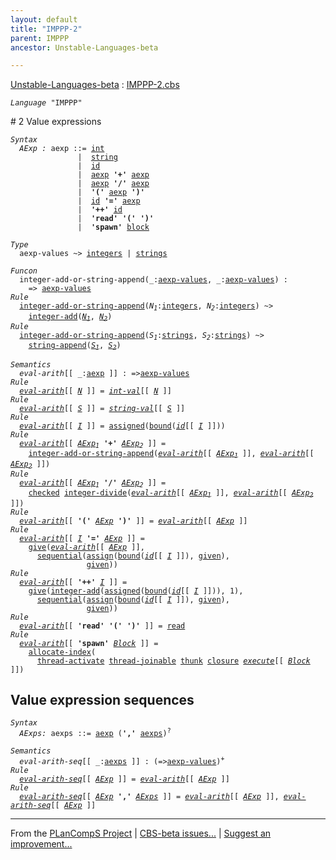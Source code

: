 ```yaml
---
layout: default
title: "IMPPP-2"
parent: IMPPP
ancestor: Unstable-Languages-beta

---
```


[Unstable-Languages-beta] : [IMPPP-2.cbs]

<div class="highlighter-rouge"><pre class="highlight"><code><i class="keyword">Language</i> <span id="Language_IMPPP">"IMPPP"</span></code></pre></div>
# <span id="SectionNumber_2">2</span> Value expressions

<div class="highlighter-rouge"><pre class="highlight"><code><i class="keyword">Syntax</i> 
  <i class="keyword"></i><i class="var"><i class="var"><span id="VariableStem_AExp">AExp</span></i> :</i> <span class="syn-name"><span id="SyntaxName_aexp">aexp</span></span> ::= <span class="syn-name"><a href="../IMPPP-1/index.html#SyntaxName_int">int</a></span>
               |  <span class="syn-name"><a href="../IMPPP-1/index.html#SyntaxName_string">string</a></span>
               |  <span class="syn-name"><a href="../IMPPP-1/index.html#SyntaxName_id">id</a></span> 
               |  <span class="syn-name"><a href="#SyntaxName_aexp">aexp</a></span> <b class="atom">'+'</b> <span class="syn-name"><a href="#SyntaxName_aexp">aexp</a></span> 
               |  <span class="syn-name"><a href="#SyntaxName_aexp">aexp</a></span> <b class="atom">'/'</b> <span class="syn-name"><a href="#SyntaxName_aexp">aexp</a></span>
               |  <b class="atom">'('</b> <span class="syn-name"><a href="#SyntaxName_aexp">aexp</a></span> <b class="atom">')'</b>
               |  <span class="syn-name"><a href="../IMPPP-1/index.html#SyntaxName_id">id</a></span> <b class="atom">'='</b> <span class="syn-name"><a href="#SyntaxName_aexp">aexp</a></span>
               |  <b class="atom">'++'</b> <span class="syn-name"><a href="../IMPPP-1/index.html#SyntaxName_id">id</a></span>
               |  <b class="atom">'read'</b> <b class="atom">'('</b> <b class="atom">')'</b>
               |  <b class="atom">'spawn'</b> <span class="syn-name"><a href="../IMPPP-4/index.html#SyntaxName_block">block</a></span></code></pre></div>


<div class="highlighter-rouge"><pre class="highlight"><code><i class="keyword">Type</i>
  <span class="name"><span id="Name_aexp-values">aexp-values</span></span> ~> <span class="name"><a href="../../../../../Funcons-beta/Values/Primitive/Integers/index.html#Name_integers">integers</a></span> | <span class="name"><a href="../../../../../Funcons-beta/Values/Composite/Strings/index.html#Name_strings">strings</a></span></code></pre></div>

<div class="highlighter-rouge"><pre class="highlight"><code><i class="keyword">Funcon</i>
  <span class="name"><span id="Name_integer-add-or-string-append">integer-add-or-string-append</span></span>(_:<span class="name"><a href="#Name_aexp-values">aexp-values</a></span>, _:<span class="name"><a href="#Name_aexp-values">aexp-values</a></span>) :
    => <span class="name"><a href="#Name_aexp-values">aexp-values</a></span>
<i class="keyword">Rule</i>
  <span class="name"><a href="#Name_integer-add-or-string-append">integer-add-or-string-append</a></span>(<span id="Variable134_N1"><i class="var">N<sub class="sub">1</sub></i></span>:<span class="name"><a href="../../../../../Funcons-beta/Values/Primitive/Integers/index.html#Name_integers">integers</a></span>, <span id="Variable143_N2"><i class="var">N<sub class="sub">2</sub></i></span>:<span class="name"><a href="../../../../../Funcons-beta/Values/Primitive/Integers/index.html#Name_integers">integers</a></span>) ~>
    <span class="name"><a href="../../../../../Funcons-beta/Values/Primitive/Integers/index.html#Name_integer-add">integer-add</a></span>(<a href="#Variable134_N1"><i class="var">N<sub class="sub">1</sub></i></a>, <a href="#Variable143_N2"><i class="var">N<sub class="sub">2</sub></i></a>)
<i class="keyword">Rule</i>
  <span class="name"><a href="#Name_integer-add-or-string-append">integer-add-or-string-append</a></span>(<span id="Variable183_S1"><i class="var">S<sub class="sub">1</sub></i></span>:<span class="name"><a href="../../../../../Funcons-beta/Values/Composite/Strings/index.html#Name_strings">strings</a></span>, <span id="Variable192_S2"><i class="var">S<sub class="sub">2</sub></i></span>:<span class="name"><a href="../../../../../Funcons-beta/Values/Composite/Strings/index.html#Name_strings">strings</a></span>) ~>
    <span class="name"><a href="../../../../../Funcons-beta/Values/Composite/Strings/index.html#Name_string-append">string-append</a></span>(<a href="#Variable183_S1"><i class="var">S<sub class="sub">1</sub></i></a>, <a href="#Variable192_S2"><i class="var">S<sub class="sub">2</sub></i></a>)</code></pre></div>

<div class="highlighter-rouge"><pre class="highlight"><code><i class="keyword">Semantics</i>       
  <i class="sem-name"><span id="SemanticsName_eval-arith">eval-arith</span></i>[[ _:<span class="syn-name"><a href="#SyntaxName_aexp">aexp</a></span> ]] : =><span class="name"><a href="#Name_aexp-values">aexp-values</a></span>
<i class="keyword">Rule</i>
  <i class="sem-name"><a href="#SemanticsName_eval-arith">eval-arith</a></i>[[ <span id="Variable244_N"><i class="var"><a href="../IMPPP-1/index.html#VariableStem_N">N</a></i></span> ]] = <i class="sem-name"><a href="../IMPPP-1/index.html#SemanticsName_int-val">int-val</a></i>[[ <a href="#Variable244_N"><i class="var">N</i></a> ]]
<i class="keyword">Rule</i>
  <i class="sem-name"><a href="#SemanticsName_eval-arith">eval-arith</a></i>[[ <span id="Variable273_S"><i class="var"><a href="../IMPPP-1/index.html#VariableStem_S">S</a></i></span> ]] = <i class="sem-name"><a href="../IMPPP-1/index.html#SemanticsName_string-val">string-val</a></i>[[ <a href="#Variable273_S"><i class="var">S</i></a> ]]
<i class="keyword">Rule</i>
  <i class="sem-name"><a href="#SemanticsName_eval-arith">eval-arith</a></i>[[ <span id="Variable302_I"><i class="var"><a href="../IMPPP-1/index.html#VariableStem_I">I</a></i></span> ]] = <span class="name"><a href="../../../../../Funcons-beta/Computations/Normal/Storing/index.html#Name_assigned">assigned</a></span>(<span class="name"><a href="../../../../../Funcons-beta/Computations/Normal/Binding/index.html#Name_bound">bound</a></span>(<i class="sem-name"><a href="../IMPPP-1/index.html#SemanticsName_id">id</a></i>[[ <a href="#Variable302_I"><i class="var">I</i></a> ]]))
<i class="keyword">Rule</i>
  <i class="sem-name"><a href="#SemanticsName_eval-arith">eval-arith</a></i>[[ <span id="Variable346_AExp1"><i class="var"><a href="#VariableStem_AExp">AExp</a><sub class="sub">1</sub></i></span> <b class="atom">'+'</b> <span id="Variable354_AExp2"><i class="var"><a href="#VariableStem_AExp">AExp</a><sub class="sub">2</sub></i></span> ]] = 
    <span class="name"><a href="#Name_integer-add-or-string-append">integer-add-or-string-append</a></span>(<i class="sem-name"><a href="#SemanticsName_eval-arith">eval-arith</a></i>[[ <a href="#Variable346_AExp1"><i class="var">AExp<sub class="sub">1</sub></i></a> ]], <i class="sem-name"><a href="#SemanticsName_eval-arith">eval-arith</a></i>[[ <a href="#Variable354_AExp2"><i class="var">AExp<sub class="sub">2</sub></i></a> ]])
<i class="keyword">Rule</i>
  <i class="sem-name"><a href="#SemanticsName_eval-arith">eval-arith</a></i>[[ <span id="Variable408_AExp1"><i class="var"><a href="#VariableStem_AExp">AExp</a><sub class="sub">1</sub></i></span> <b class="atom">'/'</b> <span id="Variable416_AExp2"><i class="var"><a href="#VariableStem_AExp">AExp</a><sub class="sub">2</sub></i></span> ]] = 
    <span class="name"><a href="../../../../../Funcons-beta/Computations/Abnormal/Failing/index.html#Name_checked">checked</a></span> <span class="name"><a href="../../../../../Funcons-beta/Values/Primitive/Integers/index.html#Name_integer-divide">integer-divide</a></span>(<i class="sem-name"><a href="#SemanticsName_eval-arith">eval-arith</a></i>[[ <a href="#Variable408_AExp1"><i class="var">AExp<sub class="sub">1</sub></i></a> ]], <i class="sem-name"><a href="#SemanticsName_eval-arith">eval-arith</a></i>[[ <a href="#Variable416_AExp2"><i class="var">AExp<sub class="sub">2</sub></i></a> ]])
<i class="keyword">Rule</i>
  <i class="sem-name"><a href="#SemanticsName_eval-arith">eval-arith</a></i>[[ <b class="atom">'('</b> <span id="Variable473_AExp"><i class="var"><a href="#VariableStem_AExp">AExp</a></i></span> <b class="atom">')'</b> ]] = <i class="sem-name"><a href="#SemanticsName_eval-arith">eval-arith</a></i>[[ <a href="#Variable473_AExp"><i class="var">AExp</i></a> ]]
<i class="keyword">Rule</i>
  <i class="sem-name"><a href="#SemanticsName_eval-arith">eval-arith</a></i>[[ <span id="Variable506_I"><i class="var"><a href="../IMPPP-1/index.html#VariableStem_I">I</a></i></span> <b class="atom">'='</b> <span id="Variable513_AExp"><i class="var"><a href="#VariableStem_AExp">AExp</a></i></span> ]] = 
    <span class="name"><a href="../../../../../Funcons-beta/Computations/Normal/Giving/index.html#Name_give">give</a></span>(<i class="sem-name"><a href="#SemanticsName_eval-arith">eval-arith</a></i>[[ <a href="#Variable513_AExp"><i class="var">AExp</i></a> ]],
      <span class="name"><a href="../../../../../Funcons-beta/Computations/Normal/Flowing/index.html#Name_sequential">sequential</a></span>(<span class="name"><a href="../../../../../Funcons-beta/Computations/Normal/Storing/index.html#Name_assign">assign</a></span>(<span class="name"><a href="../../../../../Funcons-beta/Computations/Normal/Binding/index.html#Name_bound">bound</a></span>(<i class="sem-name"><a href="../IMPPP-1/index.html#SemanticsName_id">id</a></i>[[ <a href="#Variable506_I"><i class="var">I</i></a> ]]), <span class="name"><a href="../../../../../Funcons-beta/Computations/Normal/Giving/index.html#Name_given">given</a></span>),
                 <span class="name"><a href="../../../../../Funcons-beta/Computations/Normal/Giving/index.html#Name_given">given</a></span>))
<i class="keyword">Rule</i>
  <i class="sem-name"><a href="#SemanticsName_eval-arith">eval-arith</a></i>[[ <b class="atom">'++'</b> <span id="Variable593_I"><i class="var"><a href="../IMPPP-1/index.html#VariableStem_I">I</a></i></span> ]] = 
    <span class="name"><a href="../../../../../Funcons-beta/Computations/Normal/Giving/index.html#Name_give">give</a></span>(<span class="name"><a href="../../../../../Funcons-beta/Values/Primitive/Integers/index.html#Name_integer-add">integer-add</a></span>(<span class="name"><a href="../../../../../Funcons-beta/Computations/Normal/Storing/index.html#Name_assigned">assigned</a></span>(<span class="name"><a href="../../../../../Funcons-beta/Computations/Normal/Binding/index.html#Name_bound">bound</a></span>(<i class="sem-name"><a href="../IMPPP-1/index.html#SemanticsName_id">id</a></i>[[ <a href="#Variable593_I"><i class="var">I</i></a> ]])), 1),
      <span class="name"><a href="../../../../../Funcons-beta/Computations/Normal/Flowing/index.html#Name_sequential">sequential</a></span>(<span class="name"><a href="../../../../../Funcons-beta/Computations/Normal/Storing/index.html#Name_assign">assign</a></span>(<span class="name"><a href="../../../../../Funcons-beta/Computations/Normal/Binding/index.html#Name_bound">bound</a></span>(<i class="sem-name"><a href="../IMPPP-1/index.html#SemanticsName_id">id</a></i>[[ <a href="#Variable593_I"><i class="var">I</i></a> ]]), <span class="name"><a href="../../../../../Funcons-beta/Computations/Normal/Giving/index.html#Name_given">given</a></span>),
                 <span class="name"><a href="../../../../../Funcons-beta/Computations/Normal/Giving/index.html#Name_given">given</a></span>))
<i class="keyword">Rule</i>
  <i class="sem-name"><a href="#SemanticsName_eval-arith">eval-arith</a></i>[[ <b class="atom">'read'</b> <b class="atom">'('</b> <b class="atom">')'</b> ]] = <span class="name"><a href="../../../../../Funcons-beta/Computations/Normal/Interacting/index.html#Name_read">read</a></span>
<i class="keyword">Rule</i>
  <i class="sem-name"><a href="#SemanticsName_eval-arith">eval-arith</a></i>[[ <b class="atom">'spawn'</b> <span id="Variable718_Block"><i class="var"><a href="../IMPPP-4/index.html#VariableStem_Block">Block</a></i></span> ]] =
    <span class="name"><a href="../../../../../Unstable-Funcons-beta/Computations/Normal/Indexing/index.html#Name_allocate-index">allocate-index</a></span>(
      <span class="name"><a href="../../../../../Unstable-Funcons-beta/Computations/Threads/Multithreading/index.html#Name_thread-activate">thread-activate</a></span> <span class="name"><a href="../../../../../Unstable-Funcons-beta/Computations/Threads/Multithreading/index.html#Name_thread-joinable">thread-joinable</a></span> <span class="name"><a href="../../../../../Funcons-beta/Values/Abstraction/Thunks/index.html#Name_thunk">thunk</a></span> <span class="name"><a href="../../../../../Funcons-beta/Values/Abstraction/Generic/index.html#Name_closure">closure</a></span> <i class="sem-name"><a href="../IMPPP-4/index.html#SemanticsName_execute">execute</a></i>[[ <a href="#Variable718_Block"><i class="var">Block</i></a> ]])</code></pre></div>


## Value expression sequences

<div class="highlighter-rouge"><pre class="highlight"><code><i class="keyword">Syntax</i>
  <i class="keyword"></i><i class="var"><i class="var"><span id="VariableStem_AExps">AExps</span></i>:</i> <span class="syn-name"><span id="SyntaxName_aexps">aexps</span></span> ::= <span class="syn-name"><a href="#SyntaxName_aexp">aexp</a></span> (<b class="atom">','</b> <span class="syn-name"><a href="#SyntaxName_aexps">aexps</a></span>)<sup class="sup">?</sup></code></pre></div>

<div class="highlighter-rouge"><pre class="highlight"><code><i class="keyword">Semantics</i>
  <i class="sem-name"><span id="SemanticsName_eval-arith-seq">eval-arith-seq</span></i>[[ _:<span class="syn-name"><a href="#SyntaxName_aexps">aexps</a></span> ]] : (=><span class="name"><a href="#Name_aexp-values">aexp-values</a></span>)<sup class="sup">+</sup>
<i class="keyword">Rule</i>
  <i class="sem-name"><a href="#SemanticsName_eval-arith-seq">eval-arith-seq</a></i>[[ <span id="Variable833_AExp"><i class="var"><a href="#VariableStem_AExp">AExp</a></i></span> ]] = <i class="sem-name"><a href="#SemanticsName_eval-arith">eval-arith</a></i>[[ <a href="#Variable833_AExp"><i class="var">AExp</i></a> ]]
<i class="keyword">Rule</i>
  <i class="sem-name"><a href="#SemanticsName_eval-arith-seq">eval-arith-seq</a></i>[[ <span id="Variable862_AExp"><i class="var"><a href="#VariableStem_AExp">AExp</a></i></span> <b class="atom">','</b> <span id="Variable869_AExps"><i class="var"><a href="#VariableStem_AExps">AExps</a></i></span> ]] = <i class="sem-name"><a href="#SemanticsName_eval-arith">eval-arith</a></i>[[ <a href="#Variable862_AExp"><i class="var">AExp</i></a> ]], <i class="sem-name"><a href="#SemanticsName_eval-arith-seq">eval-arith-seq</a></i>[[ <a href="#Variable862_AExp"><i class="var">AExp</i></a> ]]</code></pre></div>


[Funcons-beta]: /CBS-beta/docs/Funcons-beta
  "FUNCONS-BETA"
[Unstable-Funcons-beta]: /CBS-beta/docs/Unstable-Funcons-beta
  "UNSTABLE-FUNCONS-BETA"
[Languages-beta]: /CBS-beta/docs/Languages-beta
  "LANGUAGES-BETA"
[Unstable-Languages-beta]: /CBS-beta/docs/Unstable-Languages-beta
  "UNSTABLE-LANGUAGES-BETA"
[CBS-beta]: /CBS-beta 
  "CBS-BETA"


____

From the [PLanCompS Project] | [CBS-beta issues...] | [Suggest an improvement...]

[IMPPP-2.cbs]: /CBS-beta/Unstable-Languages-beta/IMP-Plus-Plus/IMPPP-cbs/IMPPP/IMPPP-2/IMPPP-2.cbs
  "CBS SOURCE FILE"
[PLanCompS Project]: https://plancomps.github.io
  "PROGRAMMING LANGUAGE COMPONENTS AND SPECIFICATIONS PROJECT HOME PAGE"
[CBS-beta issues...]: https://github.com/plancomps/CBS-beta/issues
  "CBS-BETA ISSUE REPORTS ON GITHUB"
[Suggest an improvement...]: mailto:plancomps@gmail.com?Subject=CBS-beta%20-%20comment&Body=Re%3A%20CBS-beta%20specification%20at%20IMPPP/IMPPP-2/IMPPP-2.cbs%0A%0AComment/Query/Issue/Suggestion%3A%0A%0A%0ASignature%3A%0A 
  "GENERATE AN EMAIL TEMPLATE"
